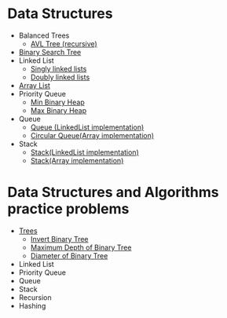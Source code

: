 # Data Structures
 - Balanced Trees
   - [AVL Tree (recursive)](https://github.com/RaghadHanon/Algorithms-data-structures-project/blob/main/DataStructures/AVLTree.java) 
 - [Binary Search Tree](https://github.com/RaghadHanon/Algorithms-data-structures-project/blob/main/DataStructures/BinarySearchTree.java)
 - Linked List 
   - [Singly linked lists](https://github.com/RaghadHanon/Algorithms-data-structures-project/blob/main/DataStructures/SinglyLinkedLists.java)
   - [Doubly linked lists](https://github.com/RaghadHanon/Algorithms-data-structures-project/blob/main/DataStructures/DoublyLinkedLists.java)
 - [Array List ](https://github.com/RaghadHanon/Algorithms-data-structures-project/blob/main/DataStructures/ArrayList.java)
 - Priority Queue
   - [Min Binary Heap](https://github.com/RaghadHanon/Algorithms-data-structures-project/blob/main/DataStructures/MinBinaryHeap.java)
   - [Max Binary Heap](https://github.com/RaghadHanon/Algorithms-data-structures-project/blob/main/DataStructures/MaxBinaryHeap.java)
 - Queue
     - [Queue (LinkedList implementation)](https://github.com/RaghadHanon/Algorithms-data-structures-project/blob/main/DataStructures/Queue.java)
     - [Circular Queue(Array implementation)](https://github.com/RaghadHanon/Algorithms-data-structures-project/blob/main/DataStructures/CircularQueue.java)
 - Stack
   - [Stack(LinkedList implementation)](https://github.com/RaghadHanon/Algorithms-data-structures-project/blob/main/DataStructures/StackLinkedList.java)
   - [Stack(Array implementation)](https://github.com/RaghadHanon/Algorithms-data-structures-project/blob/main/DataStructures/ArrayList.java)
   
   
 
 # Data Structures and Algorithms practice problems
  - [Trees](https://github.com/RaghadHanon/Algorithms-data-structures/tree/main/Data%20Structures%20and%20Algorithms%20practice%20problems/Trees) 
    - [ Invert Binary Tree](https://github.com/RaghadHanon/Algorithms-data-structures/blob/main/Data%20Structures%20and%20Algorithms%20practice%20problems/Trees/Invert%20Binary%20Tree.java)
    - [ Maximum Depth of Binary Tree](https://github.com/RaghadHanon/Algorithms-data-structures/blob/main/Data%20Structures%20and%20Algorithms%20practice%20problems/Trees/%20Maximum%20Depth%20of%20Binary%20Tree.java)
    - [Diameter of Binary Tree](https://github.com/RaghadHanon/Algorithms-data-structures/blob/main/Data%20Structures%20and%20Algorithms%20practice%20problems/Trees/Diameter%20of%20Binary%20Tree.java)
  - Linked List
  - Priority Queue
  - Queue
  - Stack
  - Recursion
  - Hashing
  
 
